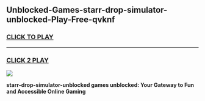 
## Unblocked-Games-starr-drop-simulator-unblocked-Play-Free-qvknf
<h3>
<a href="https://premium76.site?title=starr-drop-simulator-unblocked&ref=12A">CLICK TO PLAY</a></h3>
<hr>

<h3>
<a href="https://premium76.site?title=starr-drop-simulator-unblocked&ref=12A">CLICK 2 PLAY</a>
  
</h3>

<a href="https://premium76.site?title=starr-drop-simulator-unblocked&ref=12A"><img src="https://clearcache.store/games.png"></a>


**starr-drop-simulator-unblocked games unblocked: Your Gateway to Fun and Accessible Online Gaming**
